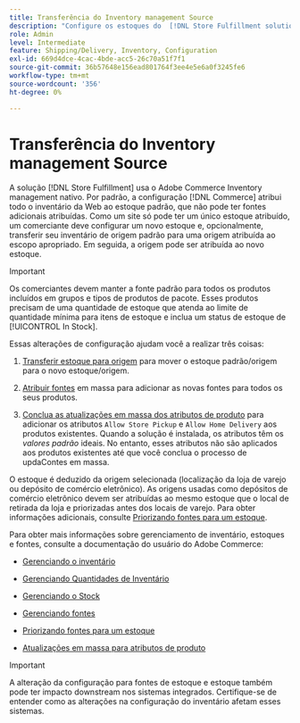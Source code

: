 ```yaml
---
title: Transferência do Inventory management Source
description: "Configure os estoques do  [!DNL Store Fulfillment solution]  com o Adobe Commerce Inventory management. Configure um novo estoque e transfira o estoque do estoque padrão para que você possa atribuí-lo às fontes configuradas para habilitar os recursos de Retirada da Loja exigidos pela solução de Atendimento da Loja."
role: Admin
level: Intermediate
feature: Shipping/Delivery, Inventory, Configuration
exl-id: 669d4dce-4cac-4bde-acc5-26c70a51f7f1
source-git-commit: 36b57648e156ead801764f3ee4e5e6a0f3245fe6
workflow-type: tm+mt
source-wordcount: '356'
ht-degree: 0%

---
```



# Transferência do Inventory management Source

A solução [!DNL Store Fulfillment] usa o Adobe Commerce Inventory management nativo. Por padrão, a configuração [!DNL Commerce] atribui todo o inventário da Web ao estoque padrão, que não pode ter fontes adicionais atribuídas. Como um site só pode ter um único estoque atribuído, um comerciante deve configurar um novo estoque e, opcionalmente, transferir seu inventário de origem padrão para uma origem atribuída ao escopo apropriado. Em seguida, a origem pode ser atribuída ao novo estoque.

>[!IMPORTANT]
>
>Os comerciantes devem manter a fonte padrão para todos os produtos incluídos em grupos e tipos de produtos de pacote. Esses produtos precisam de uma quantidade de estoque que atenda ao limite de quantidade mínima para itens de estoque e inclua um status de estoque de [!UICONTROL In Stock].

Essas alterações de configuração ajudam você a realizar três coisas:

1. [Transferir estoque para origem](https://docs.magento.com/user-guide/catalog/inventory-bulk-transfer-inventory.html) para mover o estoque padrão/origem para o novo estoque/origem.

1. [Atribuir fontes](https://docs.magento.com/user-guide/catalog/inventory-bulk-assign-sources.html) em massa para adicionar as novas fontes para todos os seus produtos.

1. [Conclua as atualizações em massa dos atributos de produto](https://docs.magento.com/user-guide/stores/bulk-product-attribute-update.html) para adicionar os atributos `Allow Store Pickup` e `Allow Home Delivery` aos produtos existentes. Quando a solução é instalada, os atributos têm os *valores padrão* ideais. No entanto, esses atributos não são aplicados aos produtos existentes até que você conclua o processo de updaContes em massa.

O estoque é deduzido da origem selecionada (localização da loja de varejo ou depósito de comércio eletrônico). As origens usadas como depósitos de comércio eletrônico devem ser atribuídas ao mesmo estoque que o local de retirada da loja e priorizadas antes dos locais de varejo. Para obter informações adicionais, consulte [Priorizando fontes para um estoque](https://docs.magento.com/user-guide/catalog/inventory-stock-priority.html).

Para obter mais informações sobre gerenciamento de inventário, estoques e fontes, consulte a documentação do usuário do Adobe Commerce:

- [Gerenciando o inventário](https://docs.magento.com/user-guide/catalog/inventory-management.html)

- [Gerenciando Quantidades de Inventário](https://docs.magento.com/user-guide/catalog/inventory-manage-inventory-quantities.html)

- [Gerenciando o Stock](https://docs.magento.com/user-guide/catalog/inventory-stock.html)

- [Gerenciando fontes](https://docs.magento.com/user-guide/catalog/inventory-sources.html)

- [Priorizando fontes para um estoque](https://docs.magento.com/user-guide/catalog/inventory-stock-priority.html)

- [Atualizações em massa para atributos de produto](https://docs.magento.com/user-guide/stores/bulk-product-attribute-update.html)


>[!IMPORTANT]
>
>A alteração da configuração para fontes de estoque e estoque também pode ter impacto downstream nos sistemas integrados. Certifique-se de entender como as alterações na configuração do inventário afetam esses sistemas.
